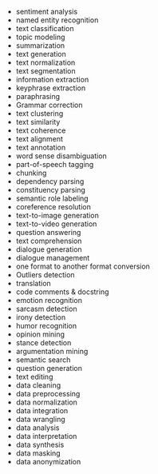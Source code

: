 - sentiment analysis
- named entity recognition
- text classification
- topic modeling
- summarization
- text generation
- text normalization
- text segmentation
- information extraction
- keyphrase extraction
- paraphrasing
- Grammar correction
- text clustering
- text similarity
- text coherence
- text alignment
- text annotation
- word sense disambiguation
- part-of-speech tagging
- chunking
- dependency parsing
- constituency parsing
- semantic role labeling
- coreference resolution
- text-to-image generation
- text-to-video generation
- question answering
- text comprehension
- dialogue generation
- dialogue management
- one format to another format conversion
- Outliers detection
- translation
- code comments & docstring
- emotion recognition
- sarcasm detection
- irony detection
- humor recognition
- opinion mining
- stance detection
- argumentation mining
- semantic search
- question generation
- text editing
- data cleaning
- data preprocessing
- data normalization
- data integration
- data wrangling
- data analysis
- data interpretation
- data synthesis
- data masking
- data anonymization
